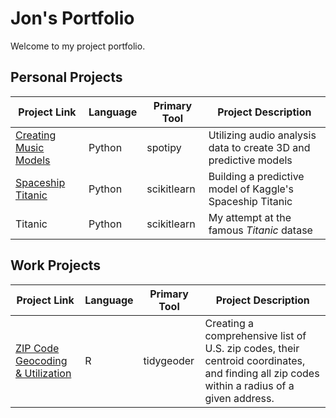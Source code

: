 # Jon's Portfolio

Welcome to my project portfolio.


## Personal Projects

| Project Link | Language | Primary Tool | Project Description |
|---|---|---|---|
| [Creating Music Models](https://github.com/JonYarber/music_modeling) | Python | spotipy | Utilizing audio analysis data to create 3D and predictive models |
| [Spaceship Titanic](https://github.com/JonYarber/spaceship_titanic) | Python | scikitlearn | Building a predictive model of Kaggle's Spaceship Titanic |
| Titanic | Python | scikitlearn | My attempt at the famous <i>Titanic</i> datase |

## Work Projects

| Project Link | Language | Primary Tool | Project Description |
|---|---|---|---|
| [ZIP Code Geocoding & Utilization](https://github.com/JonYarber/zip_code_mapping) | R | tidygeoder |Creating a comprehensive list of U.S. zip codes, their centroid coordinates, and finding all zip codes within a radius of a given address. |


